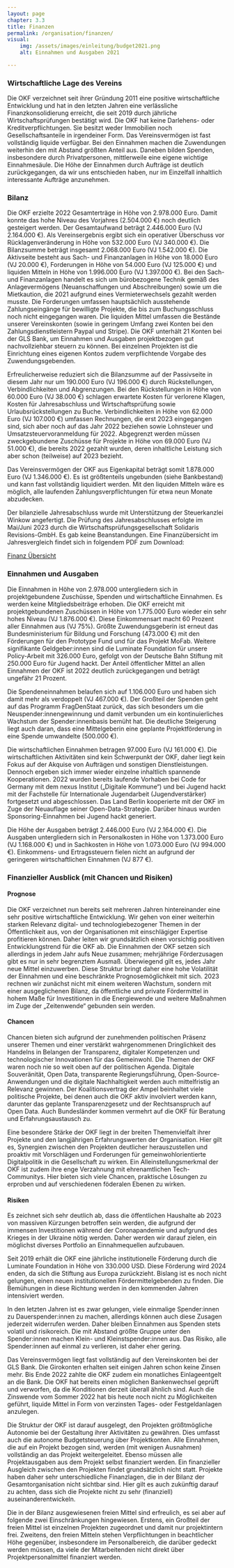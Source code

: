 ```yaml
---
layout: page
chapter: 3.3
title: Finanzen
permalink: /organisation/finanzen/
visual:
    img: /assets/images/einleitung/budget2021.png
    alt: Einnahmen und Ausgaben 2021

---
```


### Wirtschaftliche Lage des Vereins

Die OKF verzeichnet seit ihrer Gründung 2011 eine positive wirtschaftliche Entwicklung und hat in den letzten Jahren eine verlässliche Finanzkonsolidierung erreicht, die seit 2019 durch jährliche Wirtschaftsprüfungen bestätigt wird. Die OKF hat keine Darlehens- oder Kreditverpflichtungen. Sie besitzt weder Immobilien noch Gesellschaftsanteile in irgendeiner Form. Das Vereinsvermögen ist fast vollständig liquide verfügbar. Bei den Einnahmen machen die Zuwendungen weiterhin den mit Abstand größten Anteil aus. Daneben bilden Spenden, insbesondere durch Privatpersonen, mittlerweile eine eigene wichtige Einnahmesäule. Die Höhe der Einnahmen durch Aufträge ist deutlich zurückgegangen, da wir uns entschieden haben, nur im Einzelfall inhaltlich interessante Aufträge anzunehmen.

### Bilanz

Die OKF erzielte 2022 Gesamterträge in Höhe von 2.978.000 Euro. Damit konnte das hohe Niveau des Vorjahres (2.504.000 €) noch deutlich gesteigert werden. Der Gesamtaufwand beträgt 2.446.000 Euro (VJ 2.164.000 €). Als Vereinsergebnis ergibt sich ein operativer Überschuss vor Rücklagenveränderung in Höhe von 532.000 Euro (VJ 340.000 €).
Die Bilanzsumme beträgt insgesamt 2.068.000 Euro (VJ 1.542.000 €). Die Aktivseite besteht aus Sach- und Finanzanlagen in Höhe von 18.000 Euro (VJ 20.000 €), Forderungen in Höhe von 54.000 Euro (VJ 125.000 €) und liquiden Mitteln in Höhe von 1.996.000 Euro (VJ 1.397.000 €). Bei den Sach- und Finanzanlagen handelt es sich um bürobezogene Technik gemäß des Anlagevermögens (Neuanschaffungen und Abschreibungen) sowie um die Mietkaution, die 2021 aufgrund eines Vermieterwechsels gezahlt werden musste. Die Forderungen umfassen hauptsächlich ausstehende Zahlungseingänge für bewilligte Projekte, die bis zum Buchungsschluss noch nicht eingegangen waren. Die liquiden Mittel umfassen die Bestände unserer Vereinskonten (sowie in geringem Umfang zwei Konten bei den Zahlungsdienstleistern Paypal und Stripe). Die OKF unterhält 21 Konten bei der GLS Bank, um Einnahmen und Ausgaben projektbezogen gut nachvollziehbar steuern zu können. Bei einzelnen Projekten ist die Einrichtung eines eigenen Kontos zudem verpflichtende Vorgabe des Zuwendungsgebenden.

Erfreulicherweise reduziert sich die Bilanzsumme auf der Passivseite in diesem Jahr nur um 190.000 Euro (VJ 196.000 €) durch Rückstellungen, Verbindlichkeiten und Abgrenzungen. Bei den Rückstellungen in Höhe von 60.000 Euro (VJ 38.000 €) schlagen erwartete Kosten für verlorene Klagen, Kosten für Jahresabschluss und Wirtschaftsprüfung sowie Urlaubsrückstellungen zu Buche. Verbindlichkeiten in Höhe von 62.000 Euro (VJ 107.000 €) umfassen Rechnungen, die erst 2023 eingegangen sind, sich aber noch auf das Jahr 2022 beziehen sowie Lohnsteuer und Umsatzsteuervoranmeldung für 2022. Abgegrenzt werden müssen zweckgebundene Zuschüsse für Projekte in Höhe von 69.000 Euro (VJ 51.000 €), die bereits 2022 gezahlt wurden, deren inhaltliche Leistung sich aber schon (teilweise) auf 2023 bezieht.

Das Vereinsvermögen der OKF aus Eigenkapital beträgt somit 1.878.000 Euro (VJ 1.346.000 €). Es ist größtenteils ungebunden (siehe Bankbestand) und kann fast vollständig liquidiert werden. Mit den liquiden Mitteln wäre es möglich, alle laufenden Zahlungsverpflichtungen für etwa neun Monate abzudecken.

Der bilanzielle Jahresabschluss wurde mit Unterstützung der Steuerkanzlei Winkow angefertigt. Die Prüfung des Jahresabschlusses erfolgte im Mai/Juni 2023 durch die Wirtschaftsprüfungsgesellschaft Solidaris Revisions-GmbH. Es gab keine Beanstandungen. Eine Finanzübersicht im Jahresvergleich findet sich in folgendem PDF zum Download:

<a href="/assets/documents/Jahresbericht_Finanzen_2022.pdf" class="download-table">Finanz Übersicht</a>

### Einnahmen und Ausgaben

Die Einnahmen in Höhe von 2.978.000 untergliedern sich in projektgebundene Zuschüsse, Spenden und wirtschaftliche Einnahmen. Es werden keine Mitgliedsbeiträge erhoben. Die OKF erreicht mit projektgebundenen Zuschüssen in Höhe von 1.775.000 Euro wieder ein sehr hohes Niveau (VJ 1.876.000 €). Diese Einkommensart macht 60 Prozent aller Einnahmen aus (VJ 75%). Größte Zuwendungsgeberin ist erneut das Bundesministerium für Bildung und Forschung (473.000 €) mit den Förderungen für den Prototype Fund und für das Projekt MoFab. Weitere signifikante Geldgeber:innen sind die Luminate Foundation für unsere Policy-Arbeit mit 326.000 Euro, gefolgt von der Deutsche Bahn Stiftung mit 250.000 Euro für Jugend hackt. Der Anteil öffentlicher Mittel an allen Einnahmen der OKF ist 2022 deutlich zurückgegangen und beträgt ungefähr 21 Prozent.

Die Spendeneinnahmen belaufen sich auf 1.106.000 Euro und haben sich damit mehr als verdoppelt (VJ 467.000 €). Der Großteil der Spenden geht auf das Programm FragDenStaat zurück, das sich besonders um die Neuspender:innengewinnung und damit verbunden um ein kontinuierliches Wachstum der Spender:innenbasis bemüht hat. Die deutliche Steigerung liegt auch daran, dass eine Mittelgeberin eine geplante Projektförderung in eine Spende umwandelte (500.000 €).

Die wirtschaftlichen Einnahmen betragen 97.000 Euro (VJ 161.000 €). Die wirtschaftlichen Aktivitäten sind kein Schwerpunkt der OKF, daher liegt kein Fokus auf der Akquise von Aufträgen und sonstigen Dienstleistungen. Dennoch ergeben sich immer wieder einzelne inhaltlich spannende Kooperationen. 2022 wurden bereits laufende Vorhaben bei Code for Germany mit dem nexus Institut („Digitale Kommune“) und bei Jugend hackt mit der Fachstelle für Internationale Jugendarbeit (Jugendverstärker) fortgesetzt und abgeschlossen. Das Land Berlin kooperierte mit der OKF im Zuge der Neuauflage seiner Open-Data-Strategie. Darüber hinaus wurden Sponsoring-Einnahmen bei Jugend hackt generiert.

Die Höhe der Ausgaben beträgt 2.446.000 Euro (VJ 2.164.000 €). Die Ausgaben untergliedern sich in Personalkosten in Höhe von 1.373.000 Euro (VJ 1.168.000 €) und in Sachkosten in Höhe von 1.073.000 Euro (VJ 994.000 €). Einkommens- und Ertragssteuern fielen nicht an aufgrund der geringeren wirtschaftlichen Einnahmen (VJ 877 €).

### Finanzieller Ausblick (mit Chancen und Risiken)

#### Prognose 

Die OKF verzeichnet nun bereits seit mehreren Jahren hintereinander eine sehr positive wirtschaftliche Entwicklung. Wir gehen von einer weiterhin starken Relevanz digital- und technologiebezogener Themen in der Öffentlichkeit aus, von der Organisationen mit einschlägiger Expertise profitieren können. Daher leiten wir grundsätzlich einen vorsichtig positiven Entwicklungstrend für die OKF ab. Die Einnahmen der OKF setzen sich allerdings in jedem Jahr aufs Neue zusammen; mehrjährige Förderzusagen gibt es nur in sehr begrenztem Ausmaß. Überwiegend gilt es, jedes Jahr neue Mittel einzuwerben. Diese Struktur bringt daher eine hohe Volatilität der Einnahmen und eine beschränkte Prognosemöglichkeit mit sich. 2023 rechnen wir zunächst nicht mit einem weiteren Wachstum, sondern mit einer ausgeglichenen Bilanz, da öffentliche und private Fördermittel in hohem Maße für Investitionen in die Energiewende und weitere Maßnahmen im Zuge der „Zeitenwende“ gebunden sein werden.

#### Chancen 

Chancen bieten sich aufgrund der zunehmenden politischen Präsenz unserer Themen und einer verstärkt wahrgenommenen Dringlichkeit des Handelns in Belangen der Transparenz, digitaler Kompetenzen und technologischer Innovationen für das Gemeinwohl. Die Themen der OKF waren noch nie so weit oben auf der politischen Agenda. Digitale Souveränität, Open Data, transparente Regierungsführung, Open-Source-Anwendungen und die digitale Nachhaltigkeit werden auch mittelfristig an Relevanz gewinnen. Der Koalitionsvertrag der Ampel beinhaltet viele politische Projekte, bei denen auch die OKF aktiv involviert werden kann, darunter das geplante Transparenzgesetz und der Rechtsanspruch auf Open Data. Auch Bundesländer kommen vermehrt auf die OKF für Beratung und Erfahrungsaustausch zu.

Eine besondere Stärke der OKF liegt in der breiten Themenvielfalt ihrer Projekte und den langjährigen Erfahrungswerten der Organisation. Hier gilt es, Synergien zwischen den Projekten deutlicher herauszustellen und proaktiv mit Vorschlägen und Forderungen für gemeinwohlorientierte Digitalpolitik in die Gesellschaft zu wirken. Ein Alleinstellungsmerkmal der OKF ist zudem ihre enge Verzahnung mit ehrenamtlichen Tech-Communitys. Hier bieten sich viele Chancen, praktische Lösungen zu erproben und auf verschiedenen föderalen Ebenen zu wirken.

#### Risiken 

Es zeichnet sich sehr deutlich ab, dass die öffentlichen Haushalte ab 2023 von massiven Kürzungen betroffen sein werden, die aufgrund der immensen Investitionen während der Coronapandemie und aufgrund des Krieges in der Ukraine nötig werden. Daher werden wir darauf zielen, ein möglichst diverses Portfolio an Einnahmequellen aufzubauen.

Seit 2019 erhält die OKF eine jährliche institutionelle Förderung durch die Luminate Foundation in Höhe von 330.000 USD. Diese Förderung wird 2024 enden, da sich die Stiftung aus Europa zurückzieht. Bislang ist es noch nicht gelungen, einen neuen institutionellen Fördermittelgebenden zu finden. Die Bemühungen in diese Richtung werden in den kommenden Jahren intensiviert werden.

In den letzten Jahren ist es zwar gelungen, viele einmalige Spender:innen zu Dauerspender:innen zu machen, allerdings können auch diese Zusagen jederzeit widerrufen werden. Daher bleiben Einnahmen aus Spenden stets volatil und risikoreich. Die mit Abstand größte Gruppe unter den Spender:innen machen Klein- und Kleinstspender:innen aus. Das Risiko, alle Spender:innen auf einmal zu verlieren, ist daher eher gering.

Das Vereinsvermögen liegt fast vollständig auf den Vereinskonten bei der GLS Bank. Die Girokonten erhalten seit einigen Jahren schon keine Zinsen mehr. Bis Ende 2022 zahlte die OKF zudem ein monatliches Einlageentgelt an die Bank. Die OKF hat bereits einen möglichen Bankenwechsel geprüft und verworfen, da die Konditionen derzeit überall ähnlich sind. Auch die Zinswende vom Sommer 2022 hat bis heute noch nicht zu Möglichkeiten geführt, liquide Mittel in Form von verzinsten Tages- oder Festgeldanlagen anzulegen.

Die Struktur der OKF ist darauf ausgelegt, den Projekten größtmögliche Autonomie bei der Gestaltung ihrer Aktivitäten zu gewähren. Dies umfasst auch die autonome Budgetsteuerung über Projektkonten. Alle Einnahmen, die auf ein Projekt bezogen sind, werden (mit wenigen Ausnahmen) vollständig an das Projekt weitergeleitet. Ebenso müssen alle Projektausgaben aus dem Projekt selbst finanziert werden. Ein finanzieller Ausgleich zwischen den Projekten findet grundsätzlich nicht statt. Projekte haben daher sehr unterschiedliche Finanzlagen, die in der Bilanz der Gesamtorganisation nicht sichtbar sind. Hier gilt es auch zukünftig darauf zu achten, dass sich die Projekte nicht zu sehr (finanziell) auseinanderentwickeln.

Die in der Bilanz ausgewiesenen freien Mittel sind erfreulich, es sei aber auf folgende zwei Einschränkungen hingewiesen. Erstens, ein Großteil der freien Mittel ist einzelnen Projekten zugeordnet und damit nur projektintern frei. Zweitens, den freien Mitteln stehen Verpflichtungen in beachtlicher Höhe gegenüber, insbesondere im Personalbereich, die darüber gedeckt werden müssen, da viele der Mitarbeitenden nicht direkt über Projektpersonalmittel finanziert werden.

